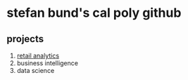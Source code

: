 # stefan bund's cal poly github
## projects
1. [retail analytics](https://linkmehere.com)
2. business intelligence
3. data science
